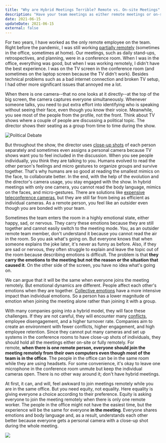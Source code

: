 ```yaml
---
title: "Why are Hybrid Meetings Terrible? Remote vs. On-site Meetings"
description: "Have your team meetings as either remote meetings or on-site meetings. Don't have hybrid meetings. If you do, people in the meetings will have a bad experience."
date: 2021-06-15
updateDate: 2021-06-15
external: false
---
```


For two years, I have worked as the only remote employee on the team. Right before the pandemic, I was still working [partially remotely](/managing-partially-distributed-teams/) (sometimes in the office, sometimes at home). Our meetings, such as daily stand-ups, retrospectives, and planning, were in a conference room. When I was in the office, everything was good, but when I was working remotely, I didn't have the best experience. I was on the TV screen in the conference room (and sometimes on the laptop screen because the TV didn't work). Besides technical problems such as a bad internet connection and broken TV setup, I had other more significant issues that annoyed me a lot.

When there is one camera--that no one looks at it directly--at the top of the big screen, the camera captures everyone simultaneously. Whenever someone talks, you need to put extra effort into identifying who is speaking without seeing their face, even though you know their voice. Meanwhile, you see most of the people from the profile, not the front. Think about TV shows where a couple of people are discussing a political topic. The director shows their seating as a group from time to time during the show.

![Political Debate](/images/content/posts/why-are-hybrid-meetings-terrible-remote-vs-on-site-meetings/political-discussion.jpg)

But throughout the show, the director uses [close-up shots](https://www.masterclass.com/articles/film-101-what-is-a-close-up-shot-how-to-creatively-use-a-close-up-camera-angle-to-convey-emotion) of each person separately and sometimes even assigns a personal camera because TV shows want you to feel included in the discussion. When you see people individually, you think they are talking to you. Humans evolved to read the other person's feelings and micro gestures to organize groups and survive together. That's why humans are so good at reading the smallest mimics on the face, to collaborate better. In the end, with the help of the evolution and the director's camera usage, you stay engaged with the show. In hybrid meetings with only one camera, you cannot read the body language, mimics on the faces, and micro-gestures. There are solutions like [expensive teleconference cameras](https://www.cisco.com/c/en/us/products/collaboration-endpoints/telepresence-speaker-track-60/index.html), but they are still far from being as efficient as individual cameras. As a remote person, you feel like an outsider even though you are bonded with your team.

Sometimes the team enters the room in a highly emotional state, either happy, sad, or nervous. They carry these emotions because they are still together and cannot easily switch to the meeting mode. You, as an outsider remote team member, don't understand it because you cannot read the air in the room. So you ask what's going on. But everyone knows that when someone explains the joke later, it's never as funny as before. Also, if they are sad or nervous, they often struggle to explain and leave the topic out of the room because describing emotions is difficult. The problem is that **they carry the emotions to the meeting but not the reason or the situation that caused it**. On the other side of the screen, you have no idea what's going on.

We can argue that it will be the same when everyone joins the meeting remotely. But emotional dynamics are different. People affect each other's emotions when they are together. [Collective emotions](https://www.researchgate.net/publication/336870404_Collective_Emotions) have a more intensive impact than individual emotions. So a person has a lower magnitude of emotion when joining the meeting alone rather than joining it with a group.

With many companies going into a hybrid model, they will face these challenges. If they are not careful, they will encounter many [conflicts](/how-to-solve-and-prevent-conflicts/), employee disengagement, and a higher turnover rate. Companies aim to create an environment with fewer conflicts, higher engagement, and high employee retention. Since they cannot put many cameras and set up systems in the conference rooms to have close-up shots of individuals, they should hold all the meetings either on-site or fully remotely. For remote, **when there is one remote person, everyone should join the meeting remotely from their own computers even though most of the team is in the office**. The people in the office can be in the same room while they are using headsets. For some convenience, it's okay to leave one microphone in the conference room unmute but keep the individual cameras open. There is no other way around it; don't have hybrid meetings.

At first, it can, and will, feel awkward to join meetings remotely while you are in the same office. But you need equity, not equality. Here equality is giving everyone a choice according to their preference. Equity is asking everyone to join the meeting remotely when there is only one remote worker. The people in the office might not have the easiest time, but the experience will be the same for everyone **in the meeting**. Everyone shares emotions and body language and, as a result, understands each other better because everyone gets a personal camera with a close-up shot during the whole meeting.

![](/images/content/posts/why-are-hybrid-meetings-terrible-remote-vs-on-site-meetings/hybrid-all-remote-onsite.png)
